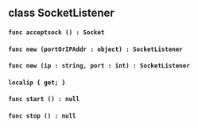 ## class SocketListener

#### ```func acceptsock () : Socket```


#### ```func new (portOrIPAddr : object) : SocketListener```


#### ```func new (ip : string, port : int) : SocketListener```


#### ```localip { get; }```


#### ```func start () : null```


#### ```func stop () : null```


